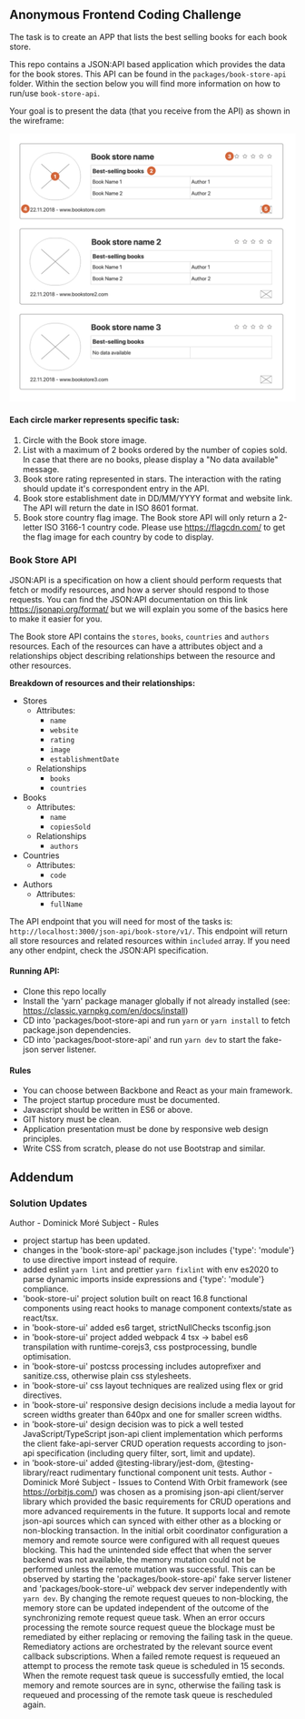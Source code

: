 ## Anonymous Frontend Coding Challenge

The task is to create an APP that lists the best selling books for each book store. 

This repo contains a JSON:API based application which provides the data for the book stores. This API can be found in the `packages/book-store-api` folder. Within the section below you will find more information on how to run/use `book-store-api`.

Your goal is to present the data (that you receive from the API) as shown in the wireframe:

![Screenshot](wireframe.png)


#### Each circle marker represents specific task:
1. Circle with the Book store image.
2. List with a maximum of 2 books ordered by the number of copies sold. In case that there are no books, please display a "No data available" message.
3. Book store rating represented in stars. The interaction with the rating should update it's correspondent entry in the API.
4. Book store establishment date in DD/MM/YYYY format and website link. The API will return the date in ISO 8601 format.
5. Book store country flag image. The Book store API will only return a 2-letter ISO 3166-1 country code. Please use https://flagcdn.com/ to get the flag image for each country by code to display. 

### Book Store API

JSON:API is a specification on how a client should perform requests that fetch or modify resources, and how a server should respond to those requests.
You can find the JSON:API documentation on this link https://jsonapi.org/format/ but we will explain you some of the basics here to make it easier for you. 

The Book store API contains the `stores`, `books`, `countries` and `authors` resources. Each of the resources can have a attributes object and a relationships object describing relationships between the resource and other resources.

**Breakdown of resources and their relationships:** 

- Stores
    - Attributes:
        - `name`
        - `website`
        - `rating`
        - `image`
        - `establishmentDate`
    - Relationships
        - `books`
        - `countries`
- Books
    - Attributes:
        - `name`
        - `copiesSold`
    - Relationships
        - `authors`
- Countries
    - Attributes:
        - `code`
- Authors
    - Attributes:
        - `fullName`
        
The API endpoint that you will need for most of the tasks is: `http://localhost:3000/json-api/book-store/v1/`. This endpoint will return all store resources and related resources within `included` array.
If you need any other endpint, check the JSON:API specification. 

#### Running API:
- Clone this repo locally
- Install the 'yarn' package manager globally if not already installed (see: https://classic.yarnpkg.com/en/docs/install)  
- CD into 'packages/boot-store-api and run `yarn` or `yarn install` to fetch package.json dependencies.
- CD into 'packages/boot-store-api' and run `yarn dev` to start the fake-json server listener.


#### Rules
- You can choose between Backbone and React as your main framework.
- The project startup procedure must be documented.
- Javascript should be written in ES6 or above.
- GIT history must be clean.
- Application presentation must be done by responsive web design principles.
- Write CSS from scratch, please do not use Bootstrap and similar.

## Addendum

### Solution Updates
Author - Dominick Moré
Subject - Rules
 - project startup has been updated.
 - changes in the 'book-store-api' package.json includes {'type': 'module'} to use directive import instead of require.
 - added eslint `yarn lint` and prettier `yarn fixlint` with env es2020 to parse dynamic imports inside expressions and {'type': 'module'} compliance.
 - 'book-store-ui' project solution built on react 16.8 functional components using react hooks to manage component contexts/state as react/tsx.
 - in 'book-store-ui' added es6 target, strictNullChecks tsconfig.json
 - in 'book-store-ui' project added webpack 4 tsx -> babel es6 transpilation with runtime-corejs3, css postprocessing, bundle optimisation.
 - in 'book-store-ui' postcss processing includes autoprefixer and sanitize.css, otherwise plain css stylesheets.
 - in 'book-store-ui' css layout techniques are realized using flex or grid directives.
 - in 'book-store-ui' responsive design decisions include a media layout for screen widths greater than 640px and one for smaller screen widths.
 - in 'book-store-ui' design decision was to pick a well tested JavaScript/TypeScript json-api client implementation which performs the client
 fake-api-server CRUD operation requests according to json-api specification (including query filter, sort, limit and update).
 - in 'book-store-ui' added @testing-library/jest-dom, @testing-library/react rudimentary functional component unit tests.
Author - Dominick Moré
Subject - Issues to Contend With
 Orbit framework (see https://orbitjs.com/) was chosen as a promising json-api client/server library which provided the basic requirements for
 CRUD operations and more advanced requirements in the future. It supports local and remote json-api sources which can synced with either other
 as a blocking or non-blocking transaction. In the initial orbit coordinator configuration a memory and remote source were configured with all
 request queues blocking. This had the unintended side effect that when the server backend was not available, the memory mutation could not be
 performed unless the remote mutation was successful. This can be observed by starting the 'packages/book-store-api' fake server listener and
 'packages/book-store-ui' webpack dev server independently with `yarn dev`. By changing the remote request queues to non-blocking, the memory
 store can be updated independent of the outcome of the synchronizing remote request queue task. When an error occurs processing the remote
 source request queue the blockage must be remediated by either replacing or removing the failing task in the queue. Remediatory actions are
 orchestrated by the relevant source event callback subscriptions. When a failed remote request is requeued an attempt to process the remote
 task queue is scheduled in 15 seconds. When the remote request task queue is successfully emtied, the local memory and remote sources are in
 sync, otherwise the failing task is requeued and processing of the remote task queue is rescheduled again.  






                





